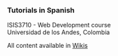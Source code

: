### Tutorials in Spanish
ISIS3710 - Web Development course  
Universidad de los Andes, Colombia

All content available in [Wikis](https://github.com/fabiancpl/tutorials-web-development/wiki)
